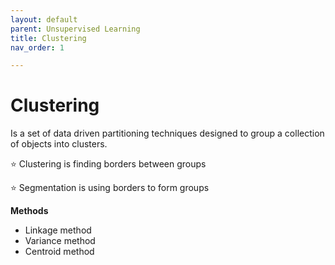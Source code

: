 ```yaml
---
layout: default
parent: Unsupervised Learning
title: Clustering
nav_order: 1

---
```

# Clustering

Is a set of data driven partitioning techniques designed to group a collection of objects into clusters.

⭐ Clustering is finding borders between groups

⭐ Segmentation is using borders to form groups

**Methods**

* Linkage method
* Variance method
* Centroid method